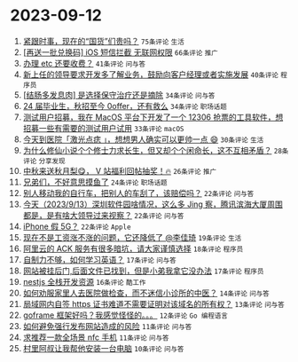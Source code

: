 # 2023-09-12

1. [紧跟时事，现在的“国货”们贵吗？](https://www.v2ex.com/t/972931) `75条评论` `生活`
1. [[再送一批兑换码] iOS 短信拦截 无联网权限](https://www.v2ex.com/t/972892) `66条评论` `推广`
1. [办理 etc 还要收费？](https://www.v2ex.com/t/972910) `41条评论` `问与答`
1. [新上任的领导要求开发多了解业务，鼓励向客户经理或者实施发展](https://www.v2ex.com/t/972956) `40条评论` `程序员`
1. [[结肠多发息肉] 是选择保守治疗还是摘除](https://www.v2ex.com/t/972902) `34条评论` `问与答`
1. [24 届毕业生，秋招至今 0offer，还有救么](https://www.v2ex.com/t/972895) `34条评论` `职场话题`
1. [测试用户招募，我在 MacOS 平台下开发了一个 12306 抢票的工具软件，想招募一些有需要的测试用户试用](https://www.v2ex.com/t/972941) `33条评论` `macOS`
1. [今天到医院「激光点痣 」，想想男人确实可以更帅一点 😄](https://www.v2ex.com/t/972916) `30条评论` `生活`
1. [为什么修仙小说个个修士力求长生，但又却个个闲命长，这不互相矛盾？](https://www.v2ex.com/t/972938) `28条评论` `分享发现`
1. [中秋来送秋月梨😋， V 站福利回帖抽奖！🔥](https://www.v2ex.com/t/972945) `26条评论` `推广`
1. [兄弟们，不好意思摸鱼了](https://www.v2ex.com/t/972942) `24条评论` `职场话题`
1. [别人移动我的自行车，把别人的车刮了，该赔偿吗？](https://www.v2ex.com/t/972977) `22条评论` `问与答`
1. [今天（2023/9/13）深圳软件园啥情况，这么多 Jing 察，腾讯滨海大厦周围都是，是有啥大领导过来视察？](https://www.v2ex.com/t/972915) `22条评论` `问与答`
1. [iPhone 假 5G？](https://www.v2ex.com/t/972900) `22条评论` `Apple`
1. [现在不是工资涨不涨的问题，它还降低了 @李佳琦](https://www.v2ex.com/t/972958) `19条评论` `生活`
1. [阿里云的 ACK 服务有很多暗坑，请大家谨慎选择](https://www.v2ex.com/t/972920) `18条评论` `程序员`
1. [自制力不够，如何学习英语？](https://www.v2ex.com/t/972961) `17条评论` `问与答`
1. [网站被挂后门,后面文件已找到，但是小弟我拿它没办法](https://www.v2ex.com/t/972936) `17条评论` `程序员`
1. [nestjs 全栈开发资源](https://www.v2ex.com/t/972901) `16条评论` `酷工作`
1. [如何劝服家里人去医院做检查，而不迷信小诊所的中医？](https://www.v2ex.com/t/972908) `14条评论` `问与答`
1. [局域网内自签 https 证书难道不需要证明对该域名的所有权？](https://www.v2ex.com/t/972899) `13条评论` `问与答`
1. [goframe 框架好吗？我感觉怪怪的。。。](https://www.v2ex.com/t/972959) `12条评论` `Go 编程语言`
1. [如何避免强行发布网站造成的风险](https://www.v2ex.com/t/972948) `11条评论` `问与答`
1. [求推荐一款全场景 nfc 手机](https://www.v2ex.com/t/972897) `11条评论` `问与答`
1. [村里阿叔让我帮他安装一台电脑](https://www.v2ex.com/t/972971) `10条评论` `问与答`
